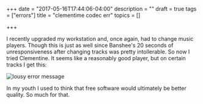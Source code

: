 +++
date = "2017-05-16T17:44:06-04:00"
description = ""
draft = true
tags = ["errors"]
title = "clementime codec err"
topics = []

+++

I recently upgraded my workstation and, once again, had to change music players.  Though this is just as well since Banshee's 20 seconds of unresponsiveness after changing tracks was pretty intollerable.  So now I tried Clementine.  It seems like a reasonably good player, but on certain tracks I get this:

![lousy error message](clementime-codec-err.png)

In my youth I used to think that free software would ultimately be better quality.  So much for that.
